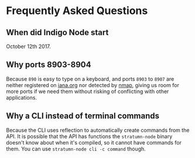 # Frequently Asked Questions

## When did Indigo Node start

October 12th 2017.

## Why ports 8903-8904

Because `890` is easy to type on a keyboard, and ports `8903` to `8907` are
neither registered on [iana.org](https://www.iana.org) nor detected by
[nmap](https://svn.nmap.org/nmap/nmap-services), giving us room for more ports
if we need them without risking of conflicting with other applications.

## Why a CLI instead of terminal commands

Because the CLI uses reflection to automatically create commands from the API.
It is possible that the API has functions the `stratumn-node` binary doesn't know
about when it's compiled, so it cannot have commands for them. You can use
`stratumn-node cli -c command` though.
